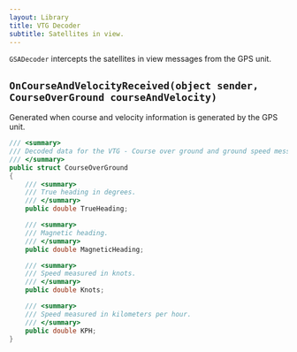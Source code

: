 ```yaml
---
layout: Library
title: VTG Decoder
subtitle: Satellites in view.
---
```


`GSADecoder` intercepts the satellites in view messages from the GPS unit.

## `OnCourseAndVelocityReceived(object sender, CourseOverGround courseAndVelocity)`

Generated when course and velocity information is generated by the GPS unit.

```csharp
/// <summary>
/// Decoded data for the VTG - Course over ground and ground speed messages.
/// </summary>
public struct CourseOverGround
{
    /// <summary>
    /// True heading in degrees.
    /// </summary>
    public double TrueHeading;

    /// <summary>
    /// Magnetic heading.
    /// </summary>
    public double MagneticHeading;

    /// <summary>
    /// Speed measured in knots.
    /// </summary>
    public double Knots;

    /// <summary>
    /// Speed measured in kilometers per hour.
    /// </summary>
    public double KPH;
}
```